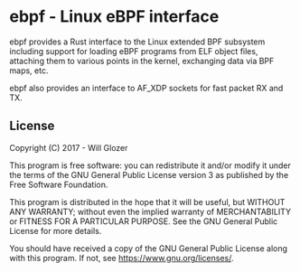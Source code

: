 # ebpf - Linux eBPF interface

ebpf provides a Rust interface to the Linux extended BPF subsystem
including support for loading eBPF programs from ELF object files,
attaching them to various points in the kernel, exchanging data via
BPF maps, etc.

ebpf also provides an interface to AF_XDP sockets for fast packet
RX and TX.

## License

Copyright (C) 2017 - Will Glozer

This program is free software: you can redistribute it and/or modify
it under the terms of the GNU General Public License version 3 as
published by the Free Software Foundation.

This program is distributed in the hope that it will be useful,
but WITHOUT ANY WARRANTY; without even the implied warranty of
MERCHANTABILITY or FITNESS FOR A PARTICULAR PURPOSE.  See the
GNU General Public License for more details.

You should have received a copy of the GNU General Public License
along with this program.  If not, see <https://www.gnu.org/licenses/>.
